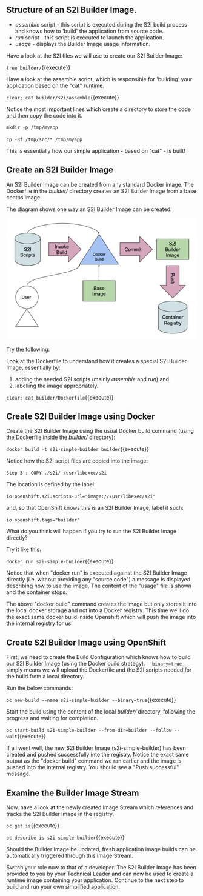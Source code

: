 ## Structure of an S2I Builder Image. 

+ _assemble_ script - this script is executed during the S2I build process and knows how to 'build' the application from source code. 
+ _run_ script - this script is executed to launch the application. 
+ _usage_ - displays the Builder Image usage information.

Have a look at the S2I files we will use to create our S2I Builder Image:

``tree builder/``{{execute}}

Have a look at the assemble script, which is responsible for 'building' your application based on the "cat" runtime. 

``clear; cat builder/s2i/assemble``{{execute}}

Notice the most important lines which create a directory to store the code and then copy the code into it.

```
mkdir -p /tmp/myapp

cp -Rf /tmp/src/* /tmp/myapp
```

This is essentially how our simple application - based on "cat" - is built!

## Create an S2I Builder Image

An S2I Builder Image can be created from any standard Docker image. 
The Dockerfile in the _builder/_ directory creates an S2I Builder Image from a base centos image. 

The diagram shows one way an S2I Builder Image can be created.

![S2I Builder Image Build Process](../../assets/intermediate/simple-s2i-builder/s2i-builder-image-build-process.png)

Try the following:

Look at the Dockerfile to understand how it creates a special S2I Builder Image, essentially by:

1. adding the needed S2I scripts (mainly _assemble_ and _run_) and 
2. labelling the image appropriately.

``clear; cat builder/Dockerfile``{{execute}}

## Create S2I Builder Image using Docker

Create the S2I Builder Image using the usual Docker build command (using the Dockerfile inside the _builder/_ directory): 

``docker build -t s2i-simple-builder builder``{{execute}}

Notice how the S2I script files are copied into the image:

``Step 3 : COPY ./s2i/ /usr/libexec/s2i``

The location is defined by the label:

``io.openshift.s2i.scripts-url="image:///usr/libexec/s2i"``

and, so that OpenShift knows this is an S2I Builder Image, label it such:

``io.openshift.tags="builder"``

What do you think will happen if you try to run the S2I Builder Image directly?

Try it like this:

``docker run s2i-simple-builder``{{execute}}

Notice that when "docker run" is executed against the S2I Builder Image directly (i.e.  without providing any "source code") a message is displayed describing how to use the image.  The content of the "usage" file is shown and the container stops. 

The above "docker build" command creates the image but only stores it into the local docker storage and not into a Docker registry. This time we'll do the exact same docker build inside Openshift which will push the image into the internal registry for us. 

## Create S2I Builder Image using OpenShift

First, we need to create the Build Configuration which knows how to build our S2I Builder Image (using the Docker build strategy).  ``--binary=true`` simply means we will upload the Dockerfile and the S2I scripts needed for the build from a local directory. 

Run the below commands:

``oc new-build --name s2i-simple-builder --binary=true``{{execute}}

Start the build using the content of the local _builder/_ directory, following the progress and waiting for completion.

``oc start-build s2i-simple-builder --from-dir=builder --follow --wait``{{execute}}

If all went well, the new S2I Builder Image (s2i-simple-builder) has been created and pushed successfully into the registry.  Notice the exact same output as the "docker build" command we ran earlier and the image is pushed into the internal registry.  You should see a "Push successful" message. 

## Examine the Builder Image Stream

Now, have a look at the newly created Image Stream which references and tracks the S2I Builder Image in the registry.  

``oc get is``{{execute}}

``oc describe is s2i-simple-builder``{{execute}}

Should the Builder Image be updated, fresh application image builds can be automatically triggered through this Image Stream. 

Switch your role now to that of a developer. The S2I Builder Image has been provided to you by your Technical Leader and can now be used to create a runtime image containing your application.  Continue to the next step to build and run your own simplified application. 


